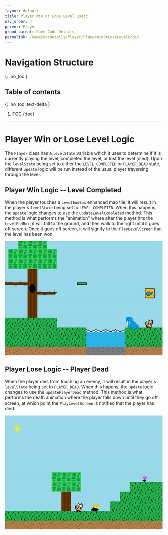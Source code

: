 ```yaml
---
layout: default
title: Player Win or Lose Level Logic
nav_order: 4
parent: Player
grand_parent: Game Code Details
permalink: /GameCodeDetails/Player/PlayerWinOrLoseLevelLogic
---
```


# Navigation Structure
{: .no_toc }

## Table of contents
{: .no_toc .text-delta }

1. TOC
{:toc}

---

# Player Win or Lose Level Logic

The `Player` class has a `levelState` variable which it uses to determine if it is currently playing the level, completed the level,
or lost the level (died). Upon the `levelState` being set to either the `LEVEL_COMPLETED` or `PLAYER_DEAD` state,
different `update` logic will be run instead of the usual player traversing through the level.

## Player Win Logic -- Level Completed

When the player touches a `LevelEndBox` enhanced map tile, it will result in the player's `levelState` being set to `LEVEL_COMPLETED`.
When this happens, the `update` logic changes to use the `updateLevelCompleted` method. This method is what performs the "animation" where after the player hits
the `LevelEndBox`, it will fall to the ground, and then walk to the right until it goes off screen. Once it goes off screen, it will signify
to the `PlayLevelScreen` that the level has been won.

![level-completed.gif](../../../assets/images/completing-level.gif)

## Player Lose Logic -- Player Dead
 
When the player dies from touching an enemy, it will result in the player's `levelState` being set to `PLAYER_DEAD`. When this hapens,
the `update` logic changes to use the `updatePlayerDead` method. This method is what performs the death animation where the player falls down until they go
off screen, at which point the `PlayLevelScreen` is notified that the player has died.

![losing-level.gif](../../../assets/images/losing-level.gif)
